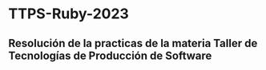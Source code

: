 # TTPS-Ruby-2023
## Resolución de la practicas de la materia **Taller de Tecnologías de Producción de Software**
